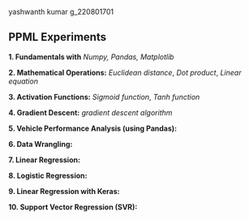 yashwanth kumar g_220801701
## PPML Experiments


**1. Fundamentals with** *Numpy, Pandas, Matplotlib*

**2. Mathematical Operations:** *Euclidean distance*, *Dot product*, *Linear equation*

**3. Activation Functions:** *Sigmoid function*, *Tanh function*

**4. Gradient Descent:** *gradient descent algorithm*

**5. Vehicle Performance Analysis (using Pandas):**

**6. Data Wrangling:**

**7. Linear Regression:**

**8. Logistic Regression:**

**9. Linear Regression with Keras:**

**10. Support Vector Regression (SVR):**
